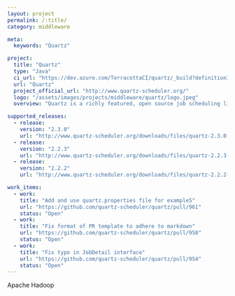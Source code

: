 ```yaml
---
layout: project
permalink: /:title/
category: middleware

meta:
  keywords: "Quartz"

project:
  title: "Quartz"
  type: "Java"
  ci_url: "https://dev.azure.com/TerracottaCI/quartz/_build?definitionId=24"
  url: "Quartz"
  project_official_url: "http://www.quartz-scheduler.org/"
  logo: "/assets/images/projects/middleware/quartz/logo.jpeg"
  overview: "Quartz is a richly featured, open source job scheduling library that can be integrated within virtually any Java application - from the smallest stand-alone application to the largest e-commerce system. Quartz can be used to create simple or complex schedules for executing tens, hundreds, or even tens-of-thousands of jobs; jobs whose tasks are defined as standard Java components that may execute virtually anything you may program them to do. The Quartz Scheduler includes many enterprise-class features, such as support for JTA transactions and clustering. Quartz is freely usable, licensed under the Apache 2.0 license."

supported_releases:
  - release:
    version: "2.3.0"
    url: "http://www.quartz-scheduler.org/downloads/files/quartz-2.3.0-distribution.tar.gz"
  - release:
    version: "2.2.3"
    url: "http://www.quartz-scheduler.org/downloads/files/quartz-2.2.3-distribution.tar.gz"
  - release:
    version: "2.2.2"
    url: "http://www.quartz-scheduler.org/downloads/files/quartz-2.2.2-distribution.tar.gz"

work_items:
  - work:
    title: "Add and use quartz.properties file for example5"
    url: "https://github.com/quartz-scheduler/quartz/pull/961"
    status: "Open"
  - work:
    title: "Fix format of PR template to adhere to markdown"
    url: "https://github.com/quartz-scheduler/quartz/pull/958"
    status: "Open"
  - work:
    title: "Fix typo in JobDetail interface"
    url: "https://github.com/quartz-scheduler/quartz/pull/954"
    status: "Open"
---
```


<p>Apache Hadoop</p>
